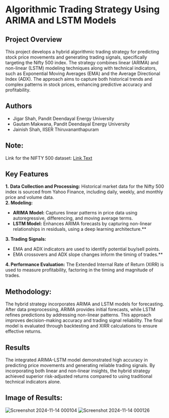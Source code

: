 # Algorithmic Trading Strategy Using ARIMA and LSTM Models
## Project Overview
This project develops a hybrid algorithmic trading strategy for predicting stock price movements and generating trading signals, specifically targeting the Nifty 500 index. The strategy combines linear (ARIMA) and non-linear (LSTM) modeling techniques along with technical indicators, such as Exponential Moving Averages (EMA) and the Average Directional Index (ADX). The approach aims to capture both historical trends and complex patterns in stock prices, enhancing predictive accuracy and profitability.

## Authors
- Jigar Shah, Pandit Deendayal Energy University
- Gautam Makwana, Pandit Deendayal Energy University
- Jainish Shah, IISER Thiruvananthapuram

## Note:
Link for the NIFTY 500 dataset: [Link Text](https://drive.google.com/drive/folders/1HAJhcRMbj2B25_ubXYdegyu_404O8vRw?usp=drive_link)

## Key Features
**1.** **Data Collection and Processing:** Historical market data for the Nifty 500 index is sourced from Yahoo Finance, including daily, weekly, and monthly price and volume data.<br>
**2. Modeling:** 
  - **ARIMA Model:** Captures linear patterns in price data using autoregressive, differencing, and moving average terms.
  - **LSTM Model:** Enhances ARIMA forecasts by capturing non-linear relationships in residuals, using a deep learning architecture.**<br>
  
**3. Trading Signals:**
  - EMA and ADX indicators are used to identify potential buy/sell points.
  - EMA crossovers and ADX slope changes inform the timing of trades.**<br>
  
**4. Performance Evaluation:** The Extended Internal Rate of Return (XIRR) is used to measure profitability, factoring in the timing and magnitude of trades.<br>

## Methodology:
The hybrid strategy incorporates ARIMA and LSTM models for forecasting. After data preprocessing, ARIMA provides initial forecasts, while LSTM refines predictions by addressing non-linear patterns. This approach improves decision-making accuracy and trading signal reliability. The final model is evaluated through backtesting and XIRR calculations to ensure effective returns.

## Results
The integrated ARIMA-LSTM model demonstrated high accuracy in predicting price movements and generating reliable trading signals. By incorporating both linear and non-linear insights, the hybrid strategy achieved superior risk-adjusted returns compared to using traditional technical indicators alone.

## Image of Results:
![Screenshot 2024-11-14 000104](https://github.com/user-attachments/assets/f00a1606-0232-40cc-91b3-440ce4ada1f4)
![Screenshot 2024-11-14 000126](https://github.com/user-attachments/assets/87878c77-0913-450c-a1b2-48b3bb3ffece)

